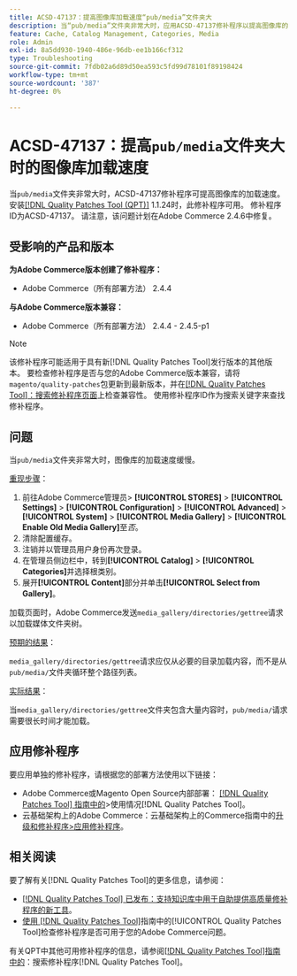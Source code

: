 ```yaml
---
title: ACSD-47137：提高图像库加载速度“pub/media”文件夹大
description: 当“pub/media”文件夹非常大时，应用ACSD-47137修补程序以提高图像库的加载速度。
feature: Cache, Catalog Management, Categories, Media
role: Admin
exl-id: 8a5dd930-1940-486e-96db-ee1b166cf312
type: Troubleshooting
source-git-commit: 7fdb02a6d89d50ea593c5fd99d78101f89198424
workflow-type: tm+mt
source-wordcount: '387'
ht-degree: 0%

---
```


# ACSD-47137：提高`pub/media`文件夹大时的图像库加载速度

当`pub/media`文件夹非常大时，ACSD-47137修补程序可提高图像库的加载速度。 安装[[!DNL Quality Patches Tool (QPT)]](https://experienceleague.adobe.com/en/docs/commerce-operations/tools/quality-patches-tool/quality-patches-tool-to-self-serve-quality-patches) 1.1.24时，此修补程序可用。 修补程序ID为ACSD-47137。 请注意，该问题计划在Adobe Commerce 2.4.6中修复。

## 受影响的产品和版本

**为Adobe Commerce版本创建了修补程序：**
* Adobe Commerce（所有部署方法） 2.4.4

**与Adobe Commerce版本兼容：**
* Adobe Commerce（所有部署方法） 2.4.4 - 2.4.5-p1

>[!NOTE]
>
>该修补程序可能适用于具有新[!DNL Quality Patches Tool]发行版本的其他版本。 要检查修补程序是否与您的Adobe Commerce版本兼容，请将`magento/quality-patches`包更新到最新版本，并在[[!DNL Quality Patches Tool]：搜索修补程序页面](https://experienceleague.adobe.com/tools/commerce-quality-patches/index.html)上检查兼容性。 使用修补程序ID作为搜索关键字来查找修补程序。

## 问题

当`pub/media`文件夹非常大时，图像库的加载速度缓慢。

<u>重现步骤</u>：

1. 前往Adobe Commerce管理员> **[!UICONTROL STORES]** > **[!UICONTROL Settings]** > **[!UICONTROL Configuration]** > **[!UICONTROL Advanced]** > **[!UICONTROL System]** > **[!UICONTROL Media Gallery]** > **[!UICONTROL Enable Old Media Gallery]**&#x200B;至&#x200B;_否_。
1. 清除配置缓存。
1. 注销并以管理员用户身份再次登录。
1. 在管理员侧边栏中，转到&#x200B;**[!UICONTROL Catalog]** > **[!UICONTROL Categories]**&#x200B;并选择根类别。
1. 展开&#x200B;**[!UICONTROL Content]**&#x200B;部分并单击&#x200B;**[!UICONTROL Select from Gallery]**。

加载页面时，Adobe Commerce发送`media_gallery/directories/gettree`请求以加载媒体文件夹树。

<u>预期的结果</u>：

`media_gallery/directories/gettree`请求应仅从必要的目录加载内容，而不是从`pub/media/`文件夹循环整个路径列表。

<u>实际结果</u>：

当`media_gallery/directories/gettree`文件夹包含大量内容时，`pub/media/`请求需要很长时间才能加载。

## 应用修补程序

要应用单独的修补程序，请根据您的部署方法使用以下链接：

* Adobe Commerce或Magento Open Source内部部署： [[!DNL Quality Patches Tool] 指南中的](/help/tools/quality-patches-tool/usage.md)>使用情况[!DNL Quality Patches Tool]。
* 云基础架构上的Adobe Commerce：云基础架构上的Commerce指南中的[升级和修补程序>应用修补程序](https://experienceleague.adobe.com/docs/commerce-cloud-service/user-guide/develop/upgrade/apply-patches.html)。

## 相关阅读

要了解有关[!DNL Quality Patches Tool]的更多信息，请参阅：

* [[!DNL Quality Patches Tool] 已发布：支持知识库中用于自助提供高质量修补程序的新工具](https://experienceleague.adobe.com/en/docs/commerce-operations/tools/quality-patches-tool/quality-patches-tool-to-self-serve-quality-patches)。
* [使用 [!DNL Quality Patches Tool]](/help/tools/quality-patches-tool/patches-available-in-qpt/check-patch-for-magento-issue-with-magento-quality-patches.md)指南中的[!UICONTROL Quality Patches Tool]检查修补程序是否可用于您的Adobe Commerce问题。


有关QPT中其他可用修补程序的信息，请参阅[[!DNL Quality Patches Tool]指南中的](https://experienceleague.adobe.com/tools/commerce-quality-patches/index.html)：搜索修补程序[!DNL Quality Patches Tool]。
